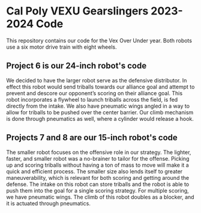 # Cal Poly VEXU Gearslingers 2023-2024 Code
This repository contains our code for the Vex Over Under year. Both robots use a six motor drive train with eight wheels. 

## Project 6 is our 24-inch robot's code
We decided to have the larger robot serve as the defensive distributor. In effect this robot would send triballs towards our alliance goal and attempt to prevent and descore our opponent’s scoring on their alliance goal. This robot incorporates a flywheel to launch triballs across the field, is fed directly from the intake. We also have pneumatic wings angled in a way to allow for triballs to be pushed over the center barrier. Our climb mechanism is done through pneumatics as well, where a cylinder would release a hook.

## Projects 7 and 8 are our 15-inch robot's code
The smaller robot focuses on the offensive role in our strategy. The lighter, faster, and smaller robot was a no-brainer to tailor for the offense. Picking up and scoring triballs without having a ton of mass to move will make it a quick and efficient process. The smaller size also lends itself to greater maneuverability, which is relevant for both scoring and getting around the defense. The intake on this robot can store triballs and the robot is able to push them into the goal for a single scoring strategy. For multiple scoring, we have pneumatic wings. The climb of this robot doubles as a blocker, and it is actuated through pneumatics. 
